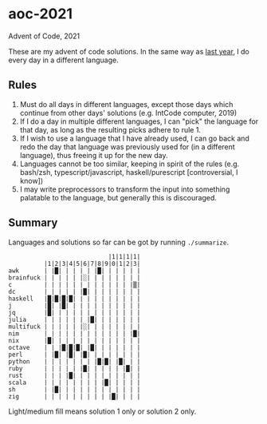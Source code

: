 # aoc-2021
Advent of Code, 2021

These are my advent of code solutions.
In the same way as [last year](https://github.com/dylan-thinnes/aoc-2020), I do every day in a different language.

## Rules

1. Must do all days in different languages, except those days which continue
   from other days' solutions (e.g. IntCode computer, 2019)
2. If I do a day in multiple different languages, I can "pick" the language for
   that day, as long as the resulting picks adhere to rule 1.
3. If I wish to use a language that I have already used, I can go back and redo
   the day that language was previously used for (in a different language),
   thus freeing it up for the new day.
4. Languages cannot be too similar, keeping in spirit of the rules (e.g.
   bash/zsh, typescript/javascript, haskell/purescript [controversial, I know])
5. I may write preprocessors to transform the input into something palatable to
   the language, but generally this is discouraged.

## Summary

Languages and solutions so far can be got by running `./summarize`.

```
                            |1|1|1|1|
          |1|2|3|4|5|6|7|8|9|0|1|2|3|
awk       | |█| | | | | |█| | | | | |
brainfuck | | | | | |░| | | | | | | |
c         | | | | | | | | | | | | |▒|
dc        | | | | | |█| | | | | | | |
haskell   |█|█|█|█| | | | | | | | | |
j         |█| |█| | | | | | | | | | |
jq        |█| | | | | | | | | | | | |
julia     | | | | | | |█| | | | | | |
multifuck | | | | | |░| | | | | | | |
nim       | | | | | | | | | | | | |█|
nix       |█| | | | | | | | | | | | |
octave    | | |█|█|█| |█| | | | | | |
perl      | |█| |█| |█| | | | | | | |
python    | | | | | | | |█|█| |█| | |
ruby      | | | | | |█| | | | | |█| |
rust      | | | |█| | | | | | | | | |
scala     | | | | | | | | |█| | | | |
sh        | |█| | | | | | | | | | | |
zig       | | | | | | | | | |█| | | |
```

Light/medium fill means solution 1 only or solution 2 only.
